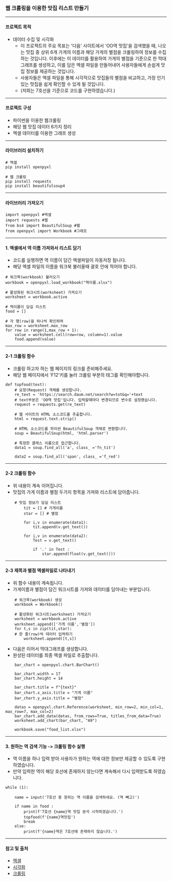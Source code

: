 ### 웹 크롤링을 이용한 맛집 리스트 만들기
----
#### 프로젝트 목적
- 데이터 수집 및 시각화
  - 이 프로젝트의 주요 목표는 '다음' 사이트에서 'OO역 맛집'을 검색했을 때, 나오는 맛집 중 상위 6개 가게의 이름과 해당 가게의 별점을 크롤링하여 정보를 수집하는 것입니다. 이후에는 이 데이터를 활용하여 가게의 별점을 기준으로 한 막대그래프를 생성하고, 이를 담은 엑셀 파일을 만들어내어 사용자들에게 손쉽게 맛집 정보를 제공하는 것입니다.
  -  사용자들은 엑셀 파일을 통해 시각적으로 맛집들의 별점을 비교하고, 가장 인기 있는 맛집을 쉽게 확인할 수 있게 될 것입니다. 
  -  (저희는 7호선을 기준으로 코드를 구현하였습니다.)
----
#### 프로젝트 구성
- 파이썬을 이용한 웹크롤링
- 해당 웹 맛집 데이터 6가지 정리
- 엑셀 데이터를 이용한 그래프 생성
----
#### 라이브러리 설치하기
```
# 엑셀
pip install openpyxl

# 웹 크롤링
pip install requests
pip install beautifulsoup4
```
----
#### 라이브러리 가져오기
```
import openpyxl #엑셀
import requests #웹
from bs4 import BeautifulSoup #웹
from openpyxl import Workbook #그래프
```
----
#### 1. 엑셀에서 역 이름 가져와서 리스트 담기
- 코드를 실행하면 역 이름이 담긴 엑셀파일이 자동저장 됩니다.
- 해당 엑셀 파일의 이름을 워크북 불러올때 괄호 안에 적어야 합니다.
```
# 워크북(workbook) 불러오기
workbook = openpyxl.load_workbook("역이름.xlsx")

# 활성화된 워크시트(worksheet) 가져오기
worksheet = workbook.active

# 역이름이 담길 리스트
food = []

# 각 행(row)을 하나씩 확인하며
max_row = worksheet.max_row
for row in range(1,max_row + 1):
    value = worksheet.cell(row=row, column=1).value
    food.append(value)
```
----
#### 2-1 크롤링 함수
- 크롤링 하고자 하는 웹 페이지의 링크를 준비해주세요.
- 해당 웹 페이지에서 'F12'키를 눌러 크롤링 부분의 태그를 확인해야합니다.
```
def topfood(text):
    # 요청(Request) 객체를 생성합니다.
    re_text = 'https://search.daum.net/search?w=tot&q='+text
    # text부분은 'OO역 맛집'입니다. 입력할때마다 변경되므로 변수로 설정했습니다.
    request = requests.get(re_text)

    # 웹 사이트의 HTML 소스코드를 추출합니다.
    html = request.text.strip()

    # HTML 소스코드를 파이썬 BeautifulSoup 객체로 변환합니다.
    soup = BeautifulSoup(html, 'html.parser')

    # 특정한 클래스 이름으로 접근합니다.
    data1 = soup.find_all('a', class_ ='fn_tit')

    data2 = soup.find_all('span', class_ ='f_red')
```
----
#### 2-2 크롤링 함수
- 위 내용이 계속 이어집니다.
- 맛집의 가게 이름과 별점 두가지 항목을 가져와 리스트에 담아줍니다.
```
    # 맛집 정보가 담길 리스트
        tit = [] # 가게이름
        star = [] # 별점
    
        for i,v in enumerate(data1):
            tit.append(v.get_text())
    
        for i,v in enumerate(data2):
            Test = v.get_text()
        
            if '.' in Test :
                star.append(float(v.get_text()))
```
----
#### 2-3 제목과 별점 엑셀파일로 나타내기
- 위 함수 내용이 계속됩니다.
- 가게이름과 별점이 담긴 워크시트를 가져와 데이터를 담아내는 부분입니다.
```
    # 워크북(workbook) 생성
    workbook = Workbook() 

    # 활성화된 워크시트(worksheet) 가져오기
    worksheet = workbook.active
    worksheet.append(['가게 이름','별점'])
    for t,s in zip(tit,star):
    # 한 줄(row)씩 데이터 입력하기
        worksheet.append([t,s])
```
- 다음은 이어서 막대그래프를 생성합니다.
- 완성된 데이터를 최종 엑셀 파일로 추출합니다.
```
    bar_chart = openpyxl.chart.BarChart()

    bar_chart.width = 17
    bar_chart.height = 14

    bar_chart.title = f"{text}"
    bar_chart.x_axis.title = "가게 이름"
    bar_chart.y_axis.title = "별점"

    datas = openpyxl.chart.Reference(worksheet, min_row=2, min_col=1, max_row=7, max_col=2)
    bar_chart.add_data(datas, from_rows=True, titles_from_data=True)
    worksheet.add_chart(bar_chart, "A9")

    workbook.save("food_list.xlsx")
```
----
#### 3. 원하는 역 검색 기능 -> 크롤링 함수 실행
- 역 이름을 하나 입력 받아 사용자가 원하는 역에 대한 정보만 제공할 수 있도록 구현하였습니다.
- 만약 입력한 역이 해당 호선에 존재하지 않는다면 계속해서 다시 입력받도록 하였습니다.
```
while (1):

    name = input('7호선 중 원히는 역 이름을 검색하세요. (역 뻬고)')

    if name in food :
        print(f'7호선 {name}역 맛집 분석 시작하겠습니다.')
        topfood(f'{name}역맛집')
        break
    else:
        print(f'{name}역은 7호선에 존재하지 않습니다.')
```
----
#### 참고 및 출처
- [엑셀](https://github.com/ndb796/Python-Robotic-Process-Automation/tree/main/6)
- [시각화](https://github.com/ndb796/Python-Robotic-Process-Automation/tree/main/8)
- [크롤링](https://github.com/ndb796/Python-Robotic-Process-Automation/tree/main/12)




